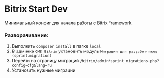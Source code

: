 # Bitrix Start Dev

Минимальный конфиг для начала работы с Bitrix Framework.

### Разворачивание:
1. Выполнить `composer install` в папке `local`
2. В админке `CMS Bitrix` установить модуль `Миграции для разработчиков (sprint.migration)`
3. Перейти на страницу миграций `/bitrix/admin/sprint_migrations.php?config=cfg&lang=ru`
4. Установить нужные миграции
